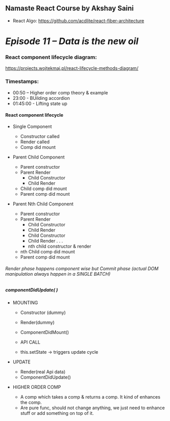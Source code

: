 ## Namaste React Course by Akshay Saini

- React Algo: https://github.com/acdlite/react-fiber-architecture

# _Episode 11 – Data is the new oil_

### React component lifecycle diagram:

https://projects.wojtekmaj.pl/react-lifecycle-methods-diagram/

### Timestamps:

- 00:50 – Higher order comp theory & example
- 23:00 - BUilding accordion
- 01:45:00 - Lifting state up

#### React component lifecycle

- Single Component

  - Constructor called
  - Render called
  - Comp did mount

- Parent Child Component

  - Parent constructor
  - Parent Render
    - Child Constructor
    - Child Render
  - Child comp did mount
  - Parent comp did mount

- Parent Nth Child Component
  - Parent constructor
  - Parent Render
    - Child Constructor
    - Child Render
    - Child Constructor
    - Child Render
      .
      .
      .
    - nth child constructor & render
  - nth Child comp did mount
  - Parent comp did mount

###### Render phase happens component wise but Commit phase (actual DOM manipulation always happen in a SINGLE BATCH)

##### componentDidUpdate( )

- MOUNTING

  - Constructor (dummy)
  - Render(dummy)
  - ComponentDidMount()

  - API CALL
  - this.setState -> triggers update cycle

- UPDATE

  - Render(real Api data)
  - ComponentDidUpdate()

- HIGHER ORDER COMP
  - A comp which takes a comp & returns a comp. It kind of enhances the comp.
  - Are pure func, should not change anything, we just need to enhance stuff or add something on top of it.
